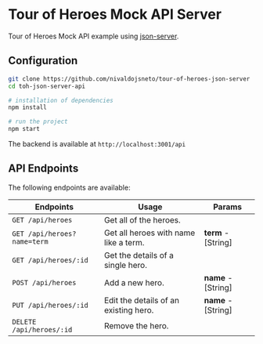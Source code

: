 # Tour of Heroes Mock API Server

Tour of Heroes Mock API example using [json-server](https://github.com/typicode/json-server).

## Configuration

```bash
git clone https://github.com/nivaldojsneto/tour-of-heroes-json-server
cd toh-json-server-api

# installation of dependencies
npm install

# run the project
npm start
```

The backend is available at `http://localhost:3001/api`

## API Endpoints

The following endpoints are available:

| Endpoints                   | Usage                                 | Params              |
| --------------------------- | ------------------------------------- | ------------------- |
| `GET /api/heroes`           | Get all of the heroes.                |                     |
| `GET /api/heroes?name=term` | Get all heroes with name like a term. | **term** - [String] |
| `GET /api/heroes/:id`       | Get the details of a single hero.     |                     |
| `POST /api/heroes`          | Add a new hero.                       | **name** - [String] |
| `PUT /api/heroes/:id`       | Edit the details of an existing hero. | **name** - [String] |
| `DELETE /api/heroes/:id`    | Remove the hero.                      |                     |